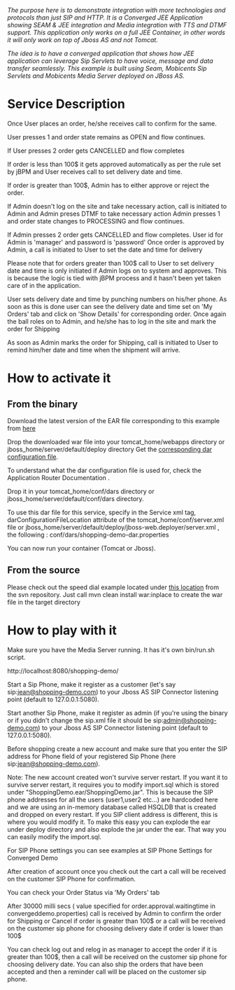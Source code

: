 _The purpose here is to demonstrate integration with more technologies and protocols than just SIP and HTTP.
It is a Converged JEE Application showing SEAM & JEE integration and Media integration with TTS and DTMF support.
This application only works on a full JEE Container, in other words it will only work on top of Jboss AS and not Tomcat._

_The idea is to have a converged application that shows how JEE application can leverage Sip Servlets to have voice, message and data transfer seamlessly.  This example is built using Seam, Mobicents Sip Servlets and Mobicents Media Server deployed on JBoss AS._

# Service Description #

Once User places an order, he/she receives call to confirm for the same.

User presses 1 and order state remains as OPEN and flow continues.

If User presses 2 order gets CANCELLED and flow completes

If order is less than 100$ it gets approved automatically as per the rule set by jBPM and User receives call to set delivery date and time.

If order is greater than 100$, Admin has to either approve or reject the order.

If Admin doesn't log on the site and take necessary action, call is initiated to Admin and Admin preses DTMF to take necessary action
Admin presses 1 and order state changes to PROCESSING and flow continues.

If Admin presses 2 order gets CANCELLED and flow completes.
User id for Admin is 'manager' and password is 'password'
Once order is approved by Admin, a call is initiated to User to set the date and time for delivery

Please note that for orders greater than 100$ call to User to set delivery date and time is only initiated if Admin logs on to system and approves. This is because the logic is tied with jBPM process and it hasn't been yet taken care of in the application.

User sets delivery date and time by punching numbers on his/her phone. As soon as this is done user can see the delivery date and time set on 'My Orders' tab and click on 'Show Details' for corresponding order.
Once again the ball roles on to Admin, and he/she has to log in the site and mark the order for Shipping

As soon as Admin marks the order for Shipping, call is initiated to User to remind him/her date and time when the shipment will arrive.


# How to activate it #

## From the binary ##

Download the latest version of the EAR file corresponding to this example from [here](https://oss.sonatype.org/content/groups/public/org/mobicents/servlet/sip/examples/shopping-demo-ear-jsr309/)

Drop the downloaded war file into your tomcat\_home/webapps directory or jboss\_home/server/default/deploy directory
Get the [corresponding dar configuration file](http://sipservlets.googlecode.com/git/sip-servlets-examples/shopping-demo-jsr309/shopping-demo-dar.properties).

To understand what the dar configuration file is used for, check the Application Router Documentation .

Drop it in your tomcat\_home/conf/dars directory or jboss\_home/server/default/conf/dars directory.

To use this dar file for this service, specify in the Service xml tag, darConfigurationFileLocation attribute of the tomcat\_home/conf/server.xml file or jboss\_home/server/default/deploy/jboss-web.deployer/server.xml , the following :
conf/dars/shopping-demo-dar.properties

You can now run your container (Tomcat or Jboss).

## From the source ##

Please check out the speed dial example located under [this location](http://code.google.com/p/sipservlets/source/browse/#git%2Fsip-servlets-examples%2Fshopping-demo-jsr309)
from the svn repository. Just call mvn clean install war:inplace to create the war file in the target directory

# How to play with it #

Make sure you have the Media Server running. It has it's own bin/run.sh script.

http://localhost:8080/shopping-demo/

Start a Sip Phone, make it register as a customer (let's say sip:jean@shopping-demo.com) to your Jboss AS SIP Connector listening point (default to 127.0.0.1:5080).

Start another Sip Phone, make it register as admin (if you're using the binary or if you didn't change the sip.xml file it should be sip:admin@shopping-demo.com) to your Jboss AS SIP Connector listening point (default to 127.0.0.1:5080).

Before shopping create a new account and make sure that you enter the SIP address for Phone field of your registered Sip Phone (here sip:jean@shopping-demo.com).

Note: The new account created won't survive server restart. If you want it to survive server restart, it requires you to modify import.sql which is stored under "ShoppingDemo.ear/ShoppingDemo.jar". This is because the SIP phone addresses for all the users (user1,user2 etc...) are hardcoded here and we are using an in-memory database called HSQLDB that is created and dropped on every restart. If you SIP client address is different, this is where you would modify it. To make this easy you can explode the ear under deploy directory and also explode the jar under the ear. That way you can easily modify the import.sql.

For SIP Phone settings you can see examples at SIP Phone Settings for Converged Demo

After creation of account once you check out the cart a call will be received on the customer SIP Phone for confirmation.

You can check your Order Status via 'My Orders' tab

After 30000 milli secs ( value specified for order.approval.waitingtime in convergeddemo.properties) call is received by Admin to confirm the order for Shipping or Cancel if order is greater than 100$ or a call will be received on the customer sip phone for choosing delivery date if order is lower than 100$

You can check log out and relog in as manager to accept the order if it is greater than 100$, then a call will be received on the customer sip phone for choosing delivery date. You can also ship the orders that have been accepted and then a reminder call will be placed on the customer sip phone.